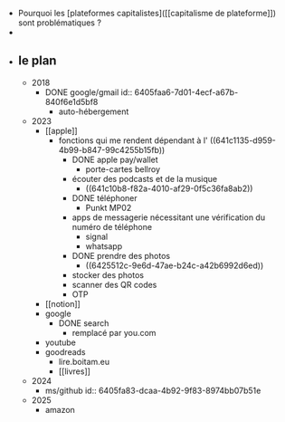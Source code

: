 - Pourquoi les [plateformes capitalistes]([[capitalisme de plateforme]]) sont problématiques ?
-
- ## le plan
	- 2018
		- DONE google/gmail
		  id:: 6405faa6-7d01-4ecf-a67b-840f6e1d5bf8
			- auto-hébergement
	- 2023
		- [[apple]]
			- fonctions qui me rendent dépendant à l' ((641c1135-d959-4b99-b847-99c4255b15fb))
				- DONE apple pay/wallet
					- porte-cartes bellroy
				- écouter des podcasts et de la musique
					- ((641c10b8-f82a-4010-af29-0f5c36fa8ab2))
				- DONE téléphoner
					- Punkt MP02
				- apps de messagerie nécessitant une vérification du numéro de téléphone
					- signal
					- whatsapp
				- DONE prendre des photos
					- ((6425512c-9e6d-47ae-b24c-a42b6992d6ed))
				- stocker des photos
				- scanner des QR codes
				- OTP
		- [[notion]]
		- google
			- DONE search
				- remplacé par you.com
		- youtube
		- goodreads
			- lire.boitam.eu
			- [[livres]]
	- 2024
		- ms/github
		  id:: 6405fa83-dcaa-4b92-9f83-8974bb07b51e
	- 2025
		- amazon